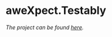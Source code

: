 # aweXpect.Testably

*The project can be found [here](https://github.com/aweXpect/aweXpect.Testably).*
